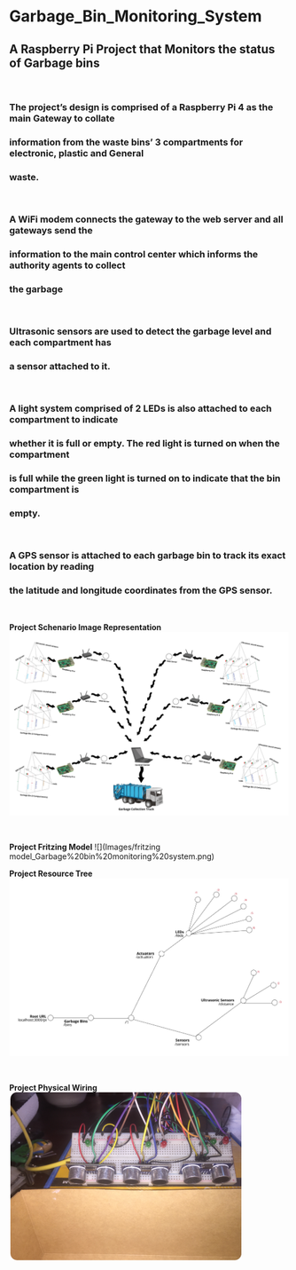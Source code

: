 # Garbage_Bin_Monitoring_System
## A Raspberry Pi Project that Monitors the status of Garbage bins
&nbsp;
&nbsp;
### The project’s design is comprised of a Raspberry Pi 4 as the main Gateway to collate
### information from the waste bins’ 3 compartments for electronic, plastic and General
### waste.
&nbsp;
### A WiFi modem connects the gateway to the web server and all gateways send the
### information to the main control center which informs the authority agents to collect
### the garbage
&nbsp;
### Ultrasonic sensors are used to detect the garbage level and each compartment has
### a sensor attached to it.
&nbsp;
### A light system comprised of 2 LEDs is also attached to each compartment to indicate
### whether it is full or empty. The red light is turned on when the compartment
### is full while the green light is turned on to indicate that the bin compartment is
### empty.
&nbsp;
### A GPS sensor is attached to each garbage bin to track its exact location by reading
### the latitude and longitude coordinates from the GPS sensor.
&nbsp;

**Project Schenario Image Representation**
![](Images/Scenario_Image.jpg)

&nbsp;

**Project Fritzing Model**
![](Images/fritzing model_Garbage%20bin%20monitoring%20system.png)
&nbsp;

**Project Resource Tree**
![](Images/Reduced_Resource_Tree.jpg)

&nbsp;

**Project Physical Wiring**
![](Images/Implementation_Wiring.png)

